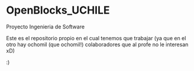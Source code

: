 OpenBlocks_UCHILE
=================

Proyecto Ingenieria de Software

Este es el repositorio propio en el cual tenemos que trabajar (ya que en el otro hay ochomil (que ochomil!) colaboradores que al profe no le interesan xD)

:)
